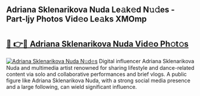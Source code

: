 ## Adriana Sklenarikova Nuda Le𝚊k𝚎d N𝚞𝚍es - Part-ljy Photos Vid𝚎o Le𝚊ks XMOmp

# <h2><a href="http://fbdknu.evod.top/?m=Adriana+Sklenarikova+Nuda">🔗 👉🔴 Adriana Sklenarikova Nuda Vid𝚎o Ph𝚘t𝚘s</a></h2>

[![Adriana Sklenarikova Nuda N𝚞d𝚎s](https://i.imgur.com/8V9OHl7.gif)](http://fbdknu.evod.top/?m=Adriana+Sklenarikova+Nuda)
Digital influencer Adriana Sklenarikova Nuda and multimedia artist renowned for sharing lifestyle and dance-related content via solo and collaborative performances and brief vlogs. A public figure like Adriana Sklenarikova Nuda, with a strong social media presence and a large following, can wield significant influence. 
